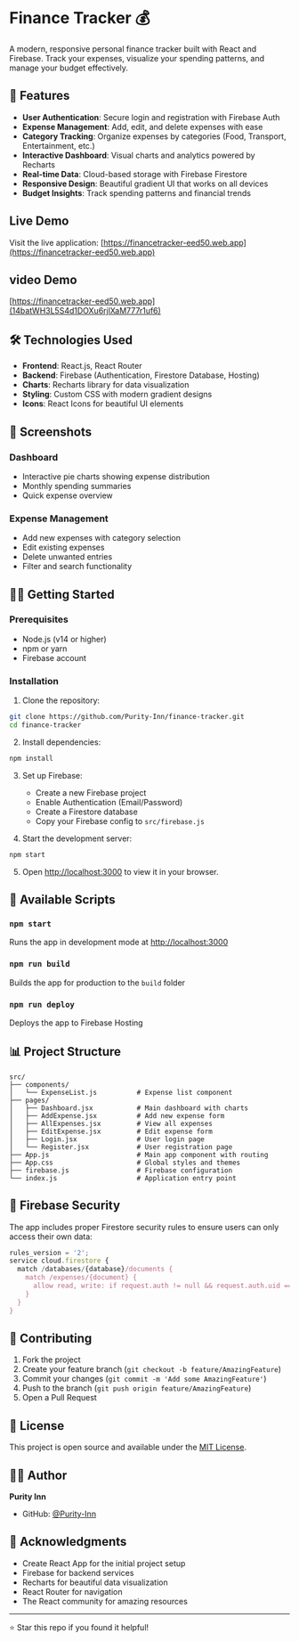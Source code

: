 # Finance Tracker 💰

A modern, responsive personal finance tracker built with React and Firebase. Track your expenses, visualize your spending patterns, and manage your budget effectively.

## 🌟 Features

- **User Authentication**: Secure login and registration with Firebase Auth
- **Expense Management**: Add, edit, and delete expenses with ease
- **Category Tracking**: Organize expenses by categories (Food, Transport, Entertainment, etc.)
- **Interactive Dashboard**: Visual charts and analytics powered by Recharts
- **Real-time Data**: Cloud-based storage with Firebase Firestore
- **Responsive Design**: Beautiful gradient UI that works on all devices
- **Budget Insights**: Track spending patterns and financial trends

##  Live Demo

Visit the live application: [https://financetracker-eed50.web.app](https://financetracker-eed50.web.app)
##  video  Demo
[https://financetracker-eed50.web.app](14batWH3L5S4d1DOXu6rjlXaM777r1uf6)

## 🛠️ Technologies Used

- **Frontend**: React.js, React Router
- **Backend**: Firebase (Authentication, Firestore Database, Hosting)
- **Charts**: Recharts library for data visualization
- **Styling**: Custom CSS with modern gradient designs
- **Icons**: React Icons for beautiful UI elements

## 📱 Screenshots

### Dashboard
- Interactive pie charts showing expense distribution
- Monthly spending summaries
- Quick expense overview

### Expense Management
- Add new expenses with category selection
- Edit existing expenses
- Delete unwanted entries
- Filter and search functionality

## 🏃‍♂️ Getting Started

### Prerequisites
- Node.js (v14 or higher)
- npm or yarn
- Firebase account

### Installation

1. Clone the repository:
```bash
git clone https://github.com/Purity-Inn/finance-tracker.git
cd finance-tracker
```

2. Install dependencies:
```bash
npm install
```

3. Set up Firebase:
   - Create a new Firebase project
   - Enable Authentication (Email/Password)
   - Create a Firestore database
   - Copy your Firebase config to `src/firebase.js`

4. Start the development server:
```bash
npm start
```

5. Open [http://localhost:3000](http://localhost:3000) to view it in your browser.

## 🔧 Available Scripts

### `npm start`
Runs the app in development mode at [http://localhost:3000](http://localhost:3000)

### `npm run build`
Builds the app for production to the `build` folder

### `npm run deploy`
Deploys the app to Firebase Hosting

## 📊 Project Structure

```
src/
├── components/
│   └── ExpenseList.js          # Expense list component
├── pages/
│   ├── Dashboard.jsx           # Main dashboard with charts
│   ├── AddExpense.jsx          # Add new expense form
│   ├── AllExpenses.jsx         # View all expenses
│   ├── EditExpense.jsx         # Edit expense form
│   ├── Login.jsx               # User login page
│   └── Register.jsx            # User registration page
├── App.js                      # Main app component with routing
├── App.css                     # Global styles and themes
├── firebase.js                 # Firebase configuration
└── index.js                    # Application entry point
```

## 🔐 Firebase Security

The app includes proper Firestore security rules to ensure users can only access their own data:

```javascript
rules_version = '2';
service cloud.firestore {
  match /databases/{database}/documents {
    match /expenses/{document} {
      allow read, write: if request.auth != null && request.auth.uid == resource.data.userId;
    }
  }
}
```

## 🤝 Contributing

1. Fork the project
2. Create your feature branch (`git checkout -b feature/AmazingFeature`)
3. Commit your changes (`git commit -m 'Add some AmazingFeature'`)
4. Push to the branch (`git push origin feature/AmazingFeature`)
5. Open a Pull Request

## 📄 License

This project is open source and available under the [MIT License](LICENSE).

## 👨‍💻 Author

**Purity Inn**
- GitHub: [@Purity-Inn](https://github.com/Purity-Inn)

## 🙏 Acknowledgments

- Create React App for the initial project setup
- Firebase for backend services
- Recharts for beautiful data visualization
- React Router for navigation
- The React community for amazing resources

---

⭐ Star this repo if you found it helpful!
